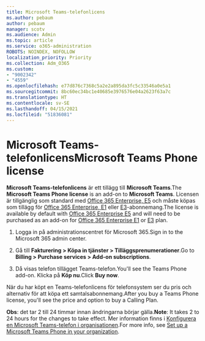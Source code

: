 ```yaml
---
title: Microsoft Teams-telefonlicens
ms.author: pebaum
author: pebaum
manager: scotv
ms.audience: Admin
ms.topic: article
ms.service: o365-administration
ROBOTS: NOINDEX, NOFOLLOW
localization_priority: Priority
ms.collection: Adm_O365
ms.custom:
- "9002342"
- "4559"
ms.openlocfilehash: e77d876c7368c5a2e2a895da3fc5c33546a0e5a1
ms.sourcegitcommit: 8bc60ec34bc1e40685e3976576e04a2623f63a7c
ms.translationtype: HT
ms.contentlocale: sv-SE
ms.lasthandoff: 04/15/2021
ms.locfileid: "51836081"
---
```

# <a name="microsoft-teams-phone-license"></a><span data-ttu-id="61d9f-102">Microsoft Teams-telefonlicens</span><span class="sxs-lookup"><span data-stu-id="61d9f-102">Microsoft Teams Phone license</span></span>

<span data-ttu-id="61d9f-103">**Microsoft Teams-telefonlicens** är ett tillägg till **Microsoft Teams**.</span><span class="sxs-lookup"><span data-stu-id="61d9f-103">The **Microsoft Teams Phone license** is an add-on to **Microsoft Teams**.</span></span> <span data-ttu-id="61d9f-104">Licensen är tillgänglig som standard med [Office 365 Enterprise, E5](https://www.microsoft.com/microsoft-365/business/office-365-enterprise-e5-business-software?rtc=1&activetab=pivot%3aoverviewtab) och måste köpas som tillägg för [Office 365 Enterprise, E1](https://products.office.com/business/office-365-enterprise-e1-business-software) eller [E3](https://products.office.com/business/office-365-enterprise-e3-business-software)-abonnemang.</span><span class="sxs-lookup"><span data-stu-id="61d9f-104">The license is available by default with [Office 365 Enterprise E5](https://www.microsoft.com/microsoft-365/business/office-365-enterprise-e5-business-software?rtc=1&activetab=pivot%3aoverviewtab) and will need to be purchased as an add-on for [Office 365 Enterprise E1](https://products.office.com/business/office-365-enterprise-e1-business-software) or [E3](https://products.office.com/business/office-365-enterprise-e3-business-software) plan.</span></span>

1. <span data-ttu-id="61d9f-105">Logga in på administrationscentret för Microsoft 365.</span><span class="sxs-lookup"><span data-stu-id="61d9f-105">Sign in to the Microsoft 365 admin center.</span></span>

2. <span data-ttu-id="61d9f-106">Gå till **Fakturering > Köpa in tjänster > Tilläggsprenumerationer**.</span><span class="sxs-lookup"><span data-stu-id="61d9f-106">Go to **Billing > Purchase services > Add-on subscriptions**.</span></span> 

3. <span data-ttu-id="61d9f-107">Då visas telefon tillägget Teams-telefon.</span><span class="sxs-lookup"><span data-stu-id="61d9f-107">You'll see the Teams Phone add-on.</span></span> <span data-ttu-id="61d9f-108">Klicka på **Köp nu**.</span><span class="sxs-lookup"><span data-stu-id="61d9f-108">Click **Buy now**.</span></span>

<span data-ttu-id="61d9f-109">När du har köpt en Teams-telefonlicens för telefonsystem ser du pris och alternativ för att köpa ett samtalsabonnemang.</span><span class="sxs-lookup"><span data-stu-id="61d9f-109">After you buy a Teams Phone license, you'll see the price and option to buy a Calling Plan.</span></span>

<span data-ttu-id="61d9f-110">**Obs**: det tar 2 till 24 timmar innan ändringarna börjar gälla.</span><span class="sxs-lookup"><span data-stu-id="61d9f-110">**Note**: It takes 2 to 24 hours for the changes to take effect.</span></span> <span data-ttu-id="61d9f-111">Mer information finns i [Konfigurera en Microsoft Teams-telefon i organisationen](https://docs.microsoft.com/MicrosoftTeams/setting-up-your-phone-system).</span><span class="sxs-lookup"><span data-stu-id="61d9f-111">For more info, see [Set up a Microsoft Teams Phone in your organization](https://docs.microsoft.com/MicrosoftTeams/setting-up-your-phone-system).</span></span> 

